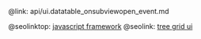 @link: api/ui.datatable_onsubviewopen_event.md

@seolinktop: [javascript framework](https://webix.com)
@seolink: [tree grid ui](https://webix.com/widget/treetable/)